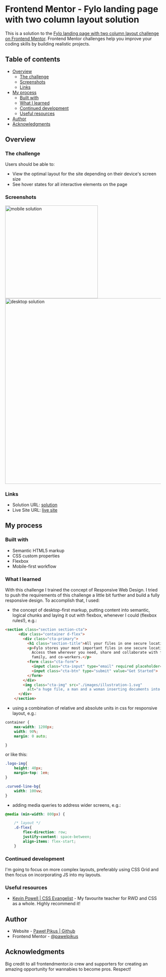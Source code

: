 # Frontend Mentor - Fylo landing page with two column layout solution

This is a solution to the [Fylo landing page with two column layout challenge on Frontend Mentor](https://www.frontendmentor.io/challenges/fylo-landing-page-with-two-column-layout-5ca5ef041e82137ec91a50f5). Frontend Mentor challenges help you improve your coding skills by building realistic projects. 

## Table of contents

- [Overview](#overview)
  - [The challenge](#the-challenge)
  - [Screenshots](#screenshot)
  - [Links](#links)
- [My process](#my-process)
  - [Built with](#built-with)
  - [What I learned](#what-i-learned)
  - [Continued development](#continued-development)
  - [Useful resources](#useful-resources)
- [Author](#author)
- [Acknowledgments](#acknowledgments)

## Overview

### The challenge

Users should be able to:

- View the optimal layout for the site depending on their device's screen size
- See hover states for all interactive elements on the page

### Screenshots

<img src="Fylo-mobile.png" alt="mobile solution" width="300px"/>

<img src="fylo-desktop.png" alt="desktop solution" width="600px"/>

### Links

- Solution URL: [solution](https://github.com/pawelpikus/fylo-landing-page)
- Live Site URL: [live site](https://pawelpikus.github.io/fylo-landing-page/)

## My process

### Built with

- Semantic HTML5 markup
- CSS custom properties
- Flexbox
- Mobile-first workflow

### What I learned

With this challenge I trained the concept of Responsive Web Design. I tried to push the requirements of this challenge a little bit further and build a fully responsive design. To accomplish that, I used: 

- the concept of desktop-first markup, putting content into semantic, logical chunks and laying it out with flexbox, whenever I could (flexbox rules!), e.g.:    

```html
<section class="section section-cta">
      <div class="container d-flex">
        <div class="cta-primary">
          <h1 class="section-title">All your files in one secure location, accessible anywhere.</h1>
          <p>Fylo stores your most important files in one secure location.
            Access them wherever you need, share and collaborate with friends,
            family, and co-workers.</p>
          <form class="cta-form">
            <input class="cta-input" type="email" required placeholder="Enter your email...">
            <input class="cta-btn" type="submit" value="Get Started">
          </form>
        </div>
        <img class="cta-img" src="./images/illustration-1.svg"
          alt="a huge file, a man and a woman inserting documents into it">
      </div>
    </section>
```
- using a combination of relative and absolute units in css for responsive layout, e.g.: 

```css
container {
    max-width: 1200px;
    width: 90%;
    margin: 0 auto;

}
```
or like this:

```css
.logo-img{
    height: 40px;
    margin-top: 1em;
}

.curved-line-bg{
    width: 100vw;
}
```

- adding media queries to address wider screens, e.g.:

```css
@media (min-width: 800px) {

    /* layout */
    .d-flex{
        flex-direction: row;
        justify-content: space-between;
        align-items: flex-start;
    }

```

### Continued development

I'm going to focus on more complex layouts, preferably using CSS Grid and then focus on incorporating JS into my layouts.

### Useful resources

- [Kevin Powell | CSS Evangelist](https://www.kevinpowell.co/) - My favourite teacher for RWD and CSS as a whole. Highly recommend it!

## Author

- Website - [Paweł Pikus | Github](https://github.com/pawelpikus)
- Frontend Mentor - [@pawelpikus](https://https://www.frontendmentor.io/profile/pawelpikus)

## Acknowledgments

Big credit to all frontendmentor.io crew and supporters for creating an amazing opportunity for wannabies to become pros. Respect! 


